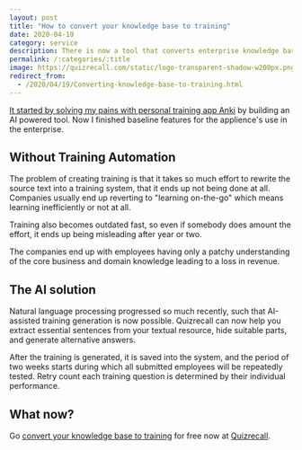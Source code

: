 ```yaml
---
layout: post
title: "How to convert your knowledge base to training"
date: 2020-04-19
category: service
description: There is now a tool that converts enterprise knowledge base (Confluence, Notino, Google Doc) to an onboarding training.
permalink: /:categories/:title
image: https://quizrecall.com/static/logo-transparent-shadow-w200px.png 
redirect_from:
  - /2020/04/19/Converting-knowledge-base-to-training.html
---
```


[It started by solving my pains with personal training app Anki](/2019/11/02/Quizrecall-Learn-any-text-with-automatically-generated-quiz.html) by building an AI powered tool.
Now I finished baseline features for the applience's use in the enterprise.


## Without Training Automation

The problem of creating training is that it takes so much effort to rewrite the source text into a training system, that it ends up not being done at all. Companies usually end up reverting to "learning on-the-go" which means learning inefficiently or not at all.

Training also becomes outdated fast, so even if somebody does amount the effort, it ends up being misleading after year or two.

The companies end up with employees having only a patchy understanding of the core business and domain knowledge leading to a loss in revenue.


## The AI solution

Natural language processing progressed so much recently, such that AI-assisted training generation is now possible. Quizrecall can now help you extract essential sentences from your textual resource, hide suitable parts, and generate alternative answers.

After the training is generated, it is saved into the system, and the period of two weeks starts during which all submitted employees will be repeatedly tested. Retry count each training question is determined by their individual performance.

## What now?
Go [convert your knowledge base to training](https://quizrecall.com) for free now at [Quizrecall](https://quizrecall.com).

